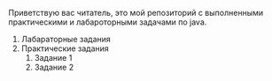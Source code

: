 Приветствую вас читатель, это мой репозиторий с выполненными практическими и лабароторными задачами по java.
1. Лабараторные задания
2. Практические задания
    1. Задание 1
    2. Задание 2 
